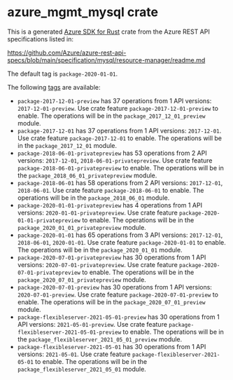 # azure_mgmt_mysql crate

This is a generated [Azure SDK for Rust](https://github.com/Azure/azure-sdk-for-rust) crate from the Azure REST API specifications listed in:

https://github.com/Azure/azure-rest-api-specs/blob/main/specification/mysql/resource-manager/readme.md

The default tag is `package-2020-01-01`.

The following [tags](https://github.com/Azure/azure-sdk-for-rust/blob/main/services/tags.md) are available:

- `package-2017-12-01-preview` has 37 operations from 1 API versions: `2017-12-01-preview`. Use crate feature `package-2017-12-01-preview` to enable. The operations will be in the `package_2017_12_01_preview` module.
- `package-2017-12-01` has 37 operations from 1 API versions: `2017-12-01`. Use crate feature `package-2017-12-01` to enable. The operations will be in the `package_2017_12_01` module.
- `package-2018-06-01-privatepreview` has 53 operations from 2 API versions: `2017-12-01`, `2018-06-01-privatepreview`. Use crate feature `package-2018-06-01-privatepreview` to enable. The operations will be in the `package_2018_06_01_privatepreview` module.
- `package-2018-06-01` has 58 operations from 2 API versions: `2017-12-01`, `2018-06-01`. Use crate feature `package-2018-06-01` to enable. The operations will be in the `package_2018_06_01` module.
- `package-2020-01-01-privatepreview` has 4 operations from 1 API versions: `2020-01-01-privatepreview`. Use crate feature `package-2020-01-01-privatepreview` to enable. The operations will be in the `package_2020_01_01_privatepreview` module.
- `package-2020-01-01` has 65 operations from 3 API versions: `2017-12-01`, `2018-06-01`, `2020-01-01`. Use crate feature `package-2020-01-01` to enable. The operations will be in the `package_2020_01_01` module.
- `package-2020-07-01-privatepreview` has 30 operations from 1 API versions: `2020-07-01-privatepreview`. Use crate feature `package-2020-07-01-privatepreview` to enable. The operations will be in the `package_2020_07_01_privatepreview` module.
- `package-2020-07-01-preview` has 30 operations from 1 API versions: `2020-07-01-preview`. Use crate feature `package-2020-07-01-preview` to enable. The operations will be in the `package_2020_07_01_preview` module.
- `package-flexibleserver-2021-05-01-preview` has 30 operations from 1 API versions: `2021-05-01-preview`. Use crate feature `package-flexibleserver-2021-05-01-preview` to enable. The operations will be in the `package_flexibleserver_2021_05_01_preview` module.
- `package-flexibleserver-2021-05-01` has 30 operations from 1 API versions: `2021-05-01`. Use crate feature `package-flexibleserver-2021-05-01` to enable. The operations will be in the `package_flexibleserver_2021_05_01` module.